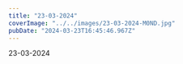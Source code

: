 ```yaml
---
title: "23-03-2024"
coverImage: "../../images/23-03-2024-M0ND.jpg"
pubDate: "2024-03-23T16:45:46.967Z"
---
```


23-03-2024
